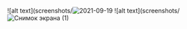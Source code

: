 ![alt text](screenshots/![2021-09-19](https://user-images.githubusercontent.com/90185760/133942079-b0538b2a-6d4d-4068-915f-658b208152dd.png)
![alt text](screenshots/![Снимок экрана (1)](https://user-images.githubusercontent.com/90185760/133942113-a110b5ee-8cbd-4c9d-b665-fab9e70d5c3e.png)
